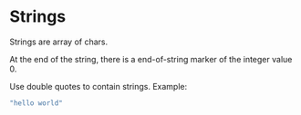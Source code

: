 # Strings #

Strings are array of chars. 

At the end of the string, there is a end-of-string marker of the integer value 0.

Use double quotes to contain strings. Example:

```c
"hello world"
```

